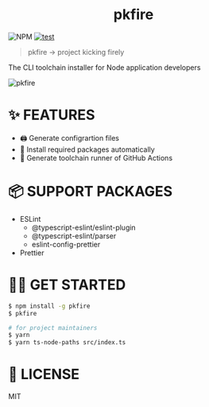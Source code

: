   <h1 align="center">pkfire</h1>

![NPM](https://img.shields.io/npm/l/pkfire?style=flat-square)
[![test](https://github.com/huequica/project_kicker/actions/workflows/jest.yaml/badge.svg)](https://github.com/huequica/project_kicker/actions/workflows/jest.yaml)

> pkfire -> project kicking firely

The CLI toolchain installer for Node application developers

![pkfire](https://user-images.githubusercontent.com/40014236/169387347-02a5bf2f-006c-4d2e-b9e5-06ffc8415448.gif)

# ✨ FEATURES 

- 🖨️ Generate configrartion files
- 💼 Install required packages automatically
- 👷 Generate toolchain runner of GitHub Actions

# 📦️ SUPPORT PACKAGES

- ESLint
  - @typescript-eslint/eslint-plugin
  - @typescript-eslint/parser
  - eslint-config-prettier
- Prettier

# 🧑‍💻 GET STARTED

```bash
$ npm install -g pkfire
$ pkfire
```

```bash
# for project maintainers
$ yarn
$ yarn ts-node-paths src/index.ts
```

# 📄 LICENSE

MIT
